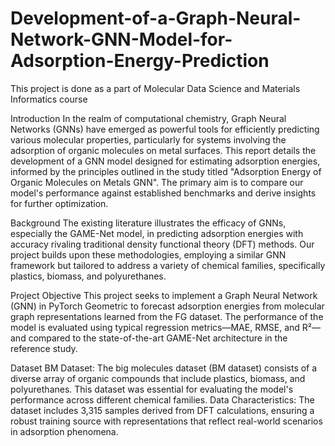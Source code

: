 # Development-of-a-Graph-Neural-Network-GNN-Model-for-Adsorption-Energy-Prediction
This project is done as a part of Molecular Data Science and Materials Informatics course

Introduction
In the realm of computational chemistry, Graph Neural Networks (GNNs) have emerged as
powerful tools for efficiently predicting various molecular properties, particularly for systems
involving the adsorption of organic molecules on metal surfaces. This report details the
development of a GNN model designed for estimating adsorption energies, informed by the
principles outlined in the study titled "Adsorption Energy of Organic Molecules on Metals
GNN". The primary aim is to compare our model's performance against established
benchmarks and derive insights for further optimization.

Background
The existing literature illustrates the efficacy of GNNs, especially the GAME-Net model, in
predicting adsorption energies with accuracy rivaling traditional density functional theory
(DFT) methods. Our project builds upon these methodologies, employing a similar GNN
framework but tailored to address a variety of chemical families, specifically plastics,
biomass, and polyurethanes.

Project Objective
This project seeks to implement a Graph Neural Network (GNN) in PyTorch Geometric
to forecast adsorption energies from molecular graph representations learned from the FG
dataset. The performance of the model is evaluated using typical regression metrics—MAE,
RMSE, and R²—and compared to the state-of-the-art GAME-Net architecture in the
reference study.

Dataset
BM Dataset: The big molecules dataset (BM dataset) consists of a diverse array of organic
compounds that include plastics, biomass, and polyurethanes. This dataset was essential for
evaluating the model's performance across different chemical families.
Data Characteristics: The dataset includes 3,315 samples derived from DFT calculations,
ensuring a robust training source with representations that reflect real-world scenarios in
adsorption phenomena.


